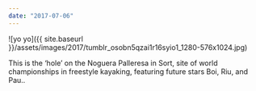 ```yaml
---
date: "2017-07-06"
---
```


![yo yo]({{ site.baseurl }}/assets/images/2017/tumblr_osobn5qzai1r16syio1_1280-576x1024.jpg)

This is the ‘hole’ on the Noguera Palleresa in Sort, site of world championships in freestyle kayaking, featuring future stars Boi, Riu, and Pau..

